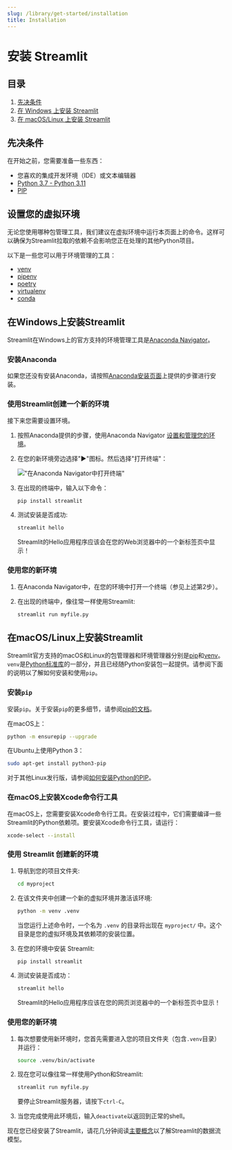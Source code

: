 ```yaml
---
slug: /library/get-started/installation
title: Installation
---
```


# 安装 Streamlit

## 目录

1. [先决条件](#先决条件)
2. [在 Windows 上安装 Streamlit](#在-windows-上安装-streamlit)
3. [在 macOS/Linux 上安装 Streamlit](#在-macoslinux-上安装-streamlit)

## 先决条件

在开始之前，您需要准备一些东西：

- 您喜欢的集成开发环境（IDE）或文本编辑器
- [Python 3.7 - Python 3.11](https://www.python.org/downloads/)
- [PIP](https://pip.pypa.io/en/stable/installation/)

## 设置您的虚拟环境

无论您使用哪种包管理工具，我们建议在虚拟环境中运行本页面上的命令。这样可以确保为Streamlit拉取的依赖不会影响您正在处理的其他Python项目。

以下是一些您可以用于环境管理的工具：

- [venv](https://docs.python.org/zh-cn/3/library/venv.html)
- [pipenv](https://pipenv-fork.readthedocs.io/en/latest/)
- [poetry](https://python-poetry.org/)
- [virtualenv](https://virtualenv.pypa.io/en/latest/)
- [conda](https://www.anaconda.com/distribution/)

## 在Windows上安装Streamlit

Streamlit在Windows上的官方支持的环境管理工具是[Anaconda Navigator](https://docs.anaconda.com/free/navigator/)。

### 安装Anaconda

如果您还没有安装Anaconda，请按照[Anaconda安装页面](https://docs.anaconda.com/free/anaconda/install/windows/)上提供的步骤进行安装。

### 使用Streamlit创建一个新的环境

接下来您需要设置环境。

1. 按照Anaconda提供的步骤，使用Anaconda Navigator [设置和管理您的环境](https://docs.anaconda.com/free/navigator/getting-started/#navigator-managing-environments)。

2. 在您的新环境旁边选择"▶"图标。然后选择"打开终端"：

   !["在Anaconda Navigator中打开终端"](https://i.stack.imgur.com/EiiFc.png)

3. 在出现的终端中，输入以下命令：

   ```bash
   pip install streamlit
   ```

4. 测试安装是否成功:

   ```bash
   streamlit hello
   ```

   Streamlit的Hello应用程序应该会在您的Web浏览器中的一个新标签页中显示！

### 使用您的新环境

1. 在Anaconda Navigator中，在您的环境中打开一个终端（参见上述第2步）。
2. 在出现的终端中，像往常一样使用Streamlit:

   ```bash
   streamlit run myfile.py
   ```

## 在macOS/Linux上安装Streamlit

Streamlit官方支持的macOS和Linux的包管理器和环境管理器分别是[pip](https://pypi.org/project/pip/)和[venv](https://docs.python.org/3/library/venv.html)。`venv`是[Python标准库](https://docs.python.org/3/library/index.html)的一部分，并且已经随Python安装包一起提供。请参阅下面的说明以了解如何安装和使用`pip`。

### 安装`pip`

安装`pip`。关于安装`pip`的更多细节，请参阅[pip的文档](https://pip.pypa.io/en/stable/installation/#supported-methods)。

在macOS上：

```bash
python -m ensurepip --upgrade
```

在Ubuntu上使用Python 3：

```bash
sudo apt-get install python3-pip
```

对于其他Linux发行版，请参阅[如何安装Python的PIP](https://www.makeuseof.com/tag/install-pip-for-python/)。

### 在macOS上安装Xcode命令行工具

在macOS上，您需要安装Xcode命令行工具。在安装过程中，它们需要编译一些Streamlit的Python依赖项。要安装Xcode命令行工具，请运行：

```bash
xcode-select --install
```

### 使用 Streamlit 创建新的环境

1. 导航到您的项目文件夹:

   ```bash
   cd myproject
   ```

2. 在该文件夹中创建一个新的虚拟环境并激活该环境:

   ```bash
   python -m venv .venv
   ```

   当您运行上述命令时，一个名为 `.venv` 的目录将出现在 `myproject/` 中。这个目录是您的虚拟环境及其依赖项的安装位置。

3. 在您的环境中安装 Streamlit:

   ```bash
   pip install streamlit
   ```

4. 测试安装是否成功：

   ```bash
   streamlit hello
   ```

   Streamlit的Hello应用程序应该在您的网页浏览器中的一个新标签页中显示！

   <Cloud src="https://doc-mpa-hello.streamlit.app/?embed=true" height="700" />

### 使用您的新环境

1. 每次想要使用新环境时，您首先需要进入您的项目文件夹（包含`.venv`目录）并运行：

   ```bash
   source .venv/bin/activate
   ```

2. 现在您可以像往常一样使用Python和Streamlit:

   ```bash
   streamlit run myfile.py
   ```

   要停止Streamlit服务器，请按下`ctrl-C`。

3. 当您完成使用此环境后，输入`deactivate`以返回到正常的shell。

现在您已经安装了Streamlit，请花几分钟阅读[主要概念](/library/get-started/main-concepts)以了解Streamlit的数据流模型。